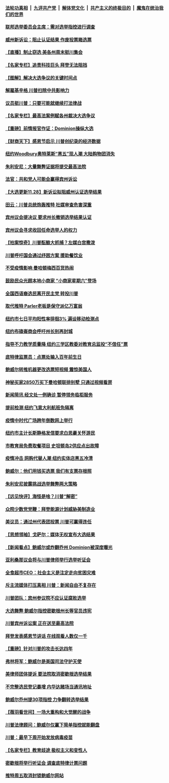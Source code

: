 ####  [法轮功真相](../../../../basic/blob/master/README.md?t=11290502) &nbsp;|&nbsp; [九评共产党](../../../../9ping.md/blob/master/README.md?t=11290502) &nbsp;|&nbsp; [解体党文化](../../../../jtdwh.md/blob/master/README.md?t=11290502)  &nbsp;|&nbsp; [共产主义的终极目的](../../../../gczydzjmd.md/blob/master/README.md?t=11290502) &nbsp;|&nbsp; [魔鬼在统治我们的世界](../../../../mgztzwmdsj.md/blob/master/README.md?t=11290502) 

#### [联邦选举委员会主席：需对选举指控进行调查](../pages/nsc412/n12582030.md?t=11290502) 

#### [威州新诉讼：阻止认证结果 作废投票箱选票](../pages/nsc412/n12582004.md?t=11290502) 

#### [【直播】制止窃选 美各州周末挺川集会](../pages/nsc412/n12577815.md?t=11290502) 

#### [【名家专栏】追责科技巨头 拜登无法阻挡](../pages/nsc412/n12580671.md?t=11290502) 

#### [【图解】解决大选争议的关键时间点](../pages/nsc412/n12581950.md?t=11290502) 

#### [解雇基辛格 川普扫除中共影响力](../pages/nsc412/n12581958.md?t=11290502) 

#### [议员挺川普：只要可能就继续打法律战](../pages/nsc412/n12581857.md?t=11290502) 

#### [【名家专栏】最高法案例赋各州裁决大选争议](../pages/nsc412/n12581647.md?t=11290502) 

#### [【重磅】前情报官作证：Dominion操纵大选](../pages/nsc412/n12581318.md?t=11290502) 

#### [【财商天下】感恩节启示 川普创纪录的经济数据](../pages/nsc412/n12581710.md?t=11290502) 

#### [纽约Woodbury奥特莱斯“黑五”现人潮   大陆购物团消失](../pages/nsc412/n12581230.md?t=11290502) 

#### [朱利安尼：大量舞弊证据将提交最高法院](../pages/nsc412/n12581686.md?t=11290502) 

#### [法官：共和党人可能会赢得宾州诉讼](../pages/nsc412/n12581577.md?t=11290502) 

#### [【大选更新11.28】新诉讼拟阻威州认证选举结果](../pages/nsc412/n12581514.md?t=11290502) 

#### [田云：川普总统炮轰推特 社媒审查危害深重](../pages/nsc412/n12580705.md?t=11290502) 

#### [宾州议会提决议 要求州长撤销选举结果认证](../pages/nsc412/n12581410.md?t=11290502) 

#### [宾州议会寻求收回任命选举人的权力](../pages/nsc412/n12581316.md?t=11290502) 

#### [【拍案惊奇】川普酝酿大抓捕？左媒白宫撒泼](../pages/nsc412/n12581019.md?t=11290502) 

#### [川普呼吁国会通过纾困方案 援助餐饮业](../pages/nsc412/n12581152.md?t=11290502) 

#### [不受疫情影响 曼哈顿梅西百货热闹](../pages/nsc412/n12581164.md?t=11290502) 

#### [鼓励民众光顾本地小商家 “小商家星期六”登场](../pages/nsc412/n12581109.md?t=11290502) 

#### [全国西语裔选民离开民主党 转投川普](../pages/nsc412/n12580974.md?t=11290502) 

#### [取代推特 Parler老板是保守派亿万富翁](../pages/nsc412/n12580971.md?t=11290502) 

#### [纽约市七日平均阳性率徘徊3% 遍设移动检测点](../pages/nsc412/n12580563.md?t=11290502) 

#### [纽约布碌崙商会呼吁州长别再封城](../pages/nsc412/n12581104.md?t=11290502) 

#### [指导不力教学质量降 纽约三学区教委对教育总监投“不信任”票](../pages/nsc412/n12581106.md?t=11290502) 

#### [底特律监票员：点票处输入百年前生日](../pages/nsc412/n12580977.md?t=11290502) 

#### [鲍威尔转推机器更改选票短视频 震惊美国人](../pages/nsc412/n12581024.md?t=11290502) 

#### [神秘买家2850万买下曼哈顿联排别墅 只通过视频看房](../pages/nsc412/n12580519.md?t=11290502) 

#### [新闻简讯 经文处一例确诊 暂停领务临柜服务](../pages/nsc412/n12580980.md?t=11290502) 

#### [提前检测 纽约飞意大利航班免隔离](../pages/nsc412/n12580982.md?t=11290502) 

#### [疫情中时代广场跨年倒数网上举行](../pages/nsc412/n12580984.md?t=11290502) 

#### [纽约市主计长斯静格发信要求白思豪关怀游民](../pages/nsc412/n12580987.md?t=11290502) 

#### [市教育局免费取餐项目 史坦顿岛2供应点出故障](../pages/nsc412/n12580990.md?t=11290502) 

#### [疫情冲击 网购代替人潮 纽约实体店黑五冷清](../pages/nsc412/n12580529.md?t=11290502) 

#### [鲍威尔：他们用钱买选票 我们有支票存根照](../pages/nsc412/n12580957.md?t=11290502) 

#### [朱利安尼披露挑战选举舞弊两大策略](../pages/nsc412/n12580909.md?t=11290502) 

#### [【远见快评】海怪是啥？川普“解密”](../pages/nsc412/n12580603.md?t=11290502) 

#### [众院少数党党鞭：拜登能源计划威胁美制造业](../pages/nsc412/n12580867.md?t=11290502) 

#### [美议员：通过州代表团投票 川普可赢得连任](../pages/nsc412/n12580663.md?t=11290502) 

#### [【思想领袖】戈萨尔：媒体无权宣布大选结果](../pages/nsc412/n12566409.md?t=11290502) 

#### [【新闻看点】鲍威尔或炸翻乔州 Dominion被深度曝光](../pages/nsc412/n12580533.md?t=11290502) 

#### [亚利桑那议会将与川普律师举行选举听证会](../pages/nsc412/n12580704.md?t=11290502) 

#### [全食超市CEO：社会主义是注定走向贫困灾难](../pages/nsc412/n12580682.md?t=11290502) 

#### [斥主流媒体打压真相 川普：新闻自由不复存在](../pages/nsc412/n12580525.md?t=11290502) 

#### [川普团队：宾州参议院不应认证腐败选举](../pages/nsc412/n12580466.md?t=11290502) 

#### [大选舞弊 鲍威尔指控密歇根州长等官员违宪](../pages/nsc412/n12580338.md?t=11290502) 

#### [川普宾州诉讼案 正在送至最高法院](../pages/nsc412/n12580375.md?t=11290502) 

#### [拜登发表感恩节讲话 在线观看人数仅一千](../pages/nsc412/n12580341.md?t=11290502) 

#### [【重磅】针对川普的攻击长达四年](../pages/nsc412/n12579774.md?t=11290502) 

#### [弗林将军：鲍威尔是美国司法守护天使](../pages/nsc412/n12580413.md?t=11290502) 

#### [美律师团体提诉 要法院取消密歇根选举结果](../pages/nsc412/n12580412.md?t=11290502) 

#### [不完整选民登记暴增 内华达赌场当通讯地址](../pages/nsc412/n12580121.md?t=11290502) 

#### [鲍威尔乔州提30项指控 力争翻转选举结果](../pages/nsc412/n12580291.md?t=11290502) 

#### [【薇羽看世间】一场大重构和大觉醒的战争](../pages/nsc412/n12580108.md?t=11290502) 

#### [川普法律顾问：鲍威尔仅赢下简单指控就能翻盘](../pages/nsc412/n12580246.md?t=11290502) 

#### [川普：最早下周开始发放病毒疫苗](../pages/nsc412/n12580063.md?t=11290502) 

#### [【名家专栏】教育歧途 极权主义和变性人](../pages/nsc412/n12576546.md?t=11290502) 

#### [密歇根将举行听证会 调查底特律计票问题](../pages/nsc412/n12580120.md?t=11290502) 

#### [推特周五取消封锁鲍威尔网站](../pages/nsc412/n12579854.md?t=11290502) 

